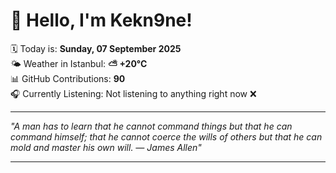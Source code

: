 # 👋 Hello, I'm Kekn9ne!

🗓️ Today is: **Sunday, 07 September 2025**  
🌤️ Weather in Istanbul: **⛅️  +20°C**  
📊 GitHub Contributions: **90**  
🎧 Currently Listening: Not listening to anything right now ❌

---

_"A man has to learn that he cannot command things but that he can command himself; that he cannot coerce the wills of others but that he can mold and master his own will. — *James Allen*"_

---

